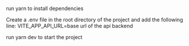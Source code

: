
run yarn to install dependencies

Create a .env file in the root directory of the project and add the following line:
VITE_APP_API_URL=base url of the api backend

run yarn dev to start the project
